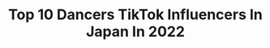 ---
title: Top 10 Dancers TikTok Influencers In Japan In 2022
description: >-
  Find top dancers TikTok influencers in Japan in 2022. Most popular hashtags: #tiktok #dance #fyp #foryoupage.
platform: TikTok
hits: 22
text_top: Discover the top-rated TikTok profiles on inBeat.
text_bottom: inBeat holds 22 TikTok influencers like this in Japan for you to pitch.
profiles:
  - username: "kotaroide"
    fullname: >-
      KOTARO IDE / こーたろー
    bio: >-
      DANCER 🇯🇵x🇨🇳 Team "SuperMe" 猫8匹飼ってる live with 8 cats 💎YouTube Channel💎
    location: "Japan"
    followers: 218900
    engagement: 565
    commentsToLikes: 0.035704
    id: ckc3e5y0vzkpf0j23k9xrox68
    verified: false
    hashtags: "#blackpink, #kpop, #meme, #tiktok"
  - username: "kunimeg"
    fullname: >-
      KUNI JAPAN🇯🇵
    bio: >-
      I am a Japanese nunchaku dancer and stretch trainer.ヌンチャク、ダンス、ストレッチ、好き！ グリフォン國松
    location: "Japan"
    followers: 2919
    engagement: 283
    commentsToLikes: 0.076620
    id: ckbkqdx54kntn0j23yjckh6il
    verified: false
    hashtags: "#cooking, #nunchaku, #tiktok, #applejuice"
  - username: "uchiyamasan7322"
    fullname: >-
      内山さん(Uchiyamasun☀️)
    bio: >-
      I'm a mysterious dancer🕺🏻✨ Thank you for coming to see❤️ RPGエンターテイメント所属🍌
    location: "Japan"
    followers: 4100000
    engagement: 1013
    commentsToLikes: 0.012972
    id: ckcpsoeion1x00j23e767o5af
    verified: true
    hashtags: "#tiktok, #chelmico, #jojo, #redbulldanceyourstyle"
  - username: "a8no.queen"
    fullname: >-
      a8no
    bio: >-
      dancer/Choreographer Instagram➡️ _.a8no._ Twitter ➡️ a8no_swag 👑👩8️⃣🖤🔥
    location: "Japan"
    followers: 23600
    engagement: 616
    commentsToLikes: 0.038003
    id: ckbr2v5zpjgdf0j239flb7l8d
    verified: false
    hashtags: "#ootd, #dancer, #dance, #fyp"
  - username: "m.sensei_paj"
    fullname: >-
      M.sensei_paj
    bio: >-
      🇯🇵Dancer, Producer🇺🇸
    location: "Japan"
    followers: 212800
    engagement: 1040
    commentsToLikes: 0.028723
    id: ck9foagvo1t2l0j781b4wn9bj
    verified: true
    hashtags: "#headspinnerchallenge, #dancitionking, #duet, #japan"
  - username: "johnmusiclover"
    fullname: >-
      Musicismylife
    bio: >-
      From 🇵🇭 living in 🇯🇵/ 100% Singer / 10% dancer 😅
    location: "Japan"
    followers: 47100
    engagement: 278
    commentsToLikes: 0.046886
    id: cka6nx5fad8cr0i786l19rbz0
    verified: false
    hashtags: "#foryou, #foryoupage, #xyzcba, #transition"
  - username: "akanenmiyoshi"
    fullname: >-
      AKANEN
    bio: >-
      Akanen Dancer from Japan🍣but I can't eat sushi🤪 Insta @akanenmiyosh
    location: "Japan"
    followers: 14200
    engagement: 734
    commentsToLikes: 0.011190
    id: ckb98vap7smu10j23o6uabesx
    verified: false
    hashtags: "#foryoupage, #foryou, #akanenchoreo, #fyp"
  - username: "aristar154"
    fullname: >-
      Arianna Collins Washington
    bio: >-
      ~21~Dancer~Navy Just a blonde trying to find myself a personality
    location: "Japan"
    followers: 3401
    engagement: 885
    commentsToLikes: 0.026598
    id: ckcel5swcuv4s0j23dqb9qg0f
    verified: false
    hashtags: "#japan, #viral, #toxic, #foryoupage"
  - username: "orisa0510"
    fullname: >-
      おりさ【六本木 JAIL tokyo DANCER】
    bio: >-
      六本木JAIL TOKYO 金曜ダンサー (予約したい方はDM下さい💕) なないろランジェリー 緑担当💚 名古屋 ▶︎ 東京 / 🎂5月10日 /B型
    location: "Japan"
    followers: 350400
    engagement: 514
    commentsToLikes: 0.017565
    id: ck9tu9lwrkfiy0j780e36ykb5
    verified: false
    hashtags: "#jail, #jailtokyo, #dancer, #tiktok"
  - username: "dancer_yuna"
    fullname: >-
      Yu-na
    bio: >-
      Follow me instagram 💕
    location: "Japan"
    followers: 3509
    engagement: 296
    commentsToLikes: 0.048468
    id: ck9tv0768od5v0j78vio92u6e
    verified: false
    hashtags: "#stayathome, #dancer, #dance, #stayathomemom"
---